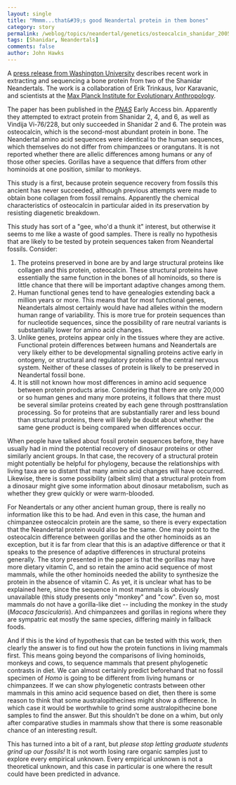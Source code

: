 ```yaml
---
layout: single 
title: "Mmmm...that&#39;s good Neandertal protein in them bones" 
category: story
permalink: /weblog/topics/neandertal/genetics/osteocalcin_shanidar_2005.html
tags: [Shanidar, Neandertals] 
comments: false 
author: John Hawks 
---
```



<p>
A <a href="http://www.eurekalert.org/pub_releases/2005-03/wuis-ofh030805.php">press release from Washington University</a> describes recent work in extracting and sequencing a bone protein from two of the Shanidar Neandertals. The work is a collaboration of Erik Trinkaus, Ivor Karavanic, and scientists at the <a href="www.eva.mpg.de">Max Planck Institute for Evolutionary Anthropology</a>. 
</p>

<p>
The paper has been published in the 
<a href="www.pnas.org"><i>PNAS</i></a> Early Access bin. Apparently they attempted to extract protein from Shanidar 2, 4, and 6, as well as Vindija Vi-76/228, but only succeeded in Shanidar 2 and 6. The protein was osteocalcin, which is the second-most abundant protein in bone. The Neandertal amino acid sequences were identical to the human sequences, which themselves do not differ from chimpanzees or orangutans. It is not reported whether there are allelic differences among humans or any of those other species. Gorillas have a sequence that differs from other hominoids at one position, similar to monkeys. 
</p>

<p>
This study is a first, because protein sequence recovery from fossils this ancient has never succeeded, although previous attempts were made to obtain bone collagen from fossil remains. Apparently the chemical characteristics of osteocalcin in particular aided in its preservation by resisting diagenetic breakdown. 
</p>

<p>
This study has sort of a "gee, who'd a thunk it" interest, but otherwise it seems to me like a waste of good samples. There is really no hypothesis that are likely to be tested by protein sequences taken from Neandertal fossils. Consider:  
</p>

<ol>
<li>The proteins preserved in bone are by and large structural proteins like collagen and this protein, osteocalcin. These structural proteins have essentially the same function in the bones of all hominoids, so there is little chance that there will be important adaptive changes among them. </li>

<li>Human functional genes tend to have genealogies extending back a million years or more. This means that for most functional genes, Neandertals almost certainly would have had alleles within the modern human range of variability. This is more true for protein sequences than for nucleotide sequences, since the possibility of rare neutral variants is substantially lower for amino acid changes. </li>

<li>Unlike genes, proteins appear only in the tissues where they are active. Functional protein differences between humans and Neandertals are very likely either to be developmental signalling proteins active early in ontogeny, or structural and regulatory proteins of the central nervous system. Neither of these classes of protein is likely to be preserved in Neandertal fossil bone. </li>

<li>It is still not known how most differences in amino acid sequence between protein products arise. Considering that there are only 20,000 or so human genes and many more proteins, it follows that there must be several similar proteins created by each gene through posttranslation processing. So for proteins that are substantially rarer and less bound than structural proteins, there will likely be doubt about whether the same gene product is being compared when differences occur. </li>

</ol>

<p>
When people have talked about fossil protein sequences before, they have usually had in mind the potential recovery of dinosaur proteins or other similarly ancient groups. In that case, the recovery of a structural protein might potentially be helpful for phylogeny, because the relationships with living taxa are so distant that many amino acid changes will have occurred. Likewise, there is some possibility (albeit slim) that a structural protein from a dinosaur might give some information about dinosaur metabolism, such as whether they grew quickly or were warm-blooded. 
</p>

<p>
For Neandertals or any other ancient human group, there is really no information like this to be had. And even in this case, the human and chimpanzee osteocalcin protein are the same, so there is every expectation that the Neandertal protein would also be the same. One may point to the osteocalcin difference between gorillas and the other hominoids as an exception, but it is far from clear that this is an adaptive difference or that it speaks to the presence of adaptive differences in structural proteins generally. The story presented in the paper is that the gorillas may have more dietary vitamin C, and so retain the amino acid sequence of most mammals, while the other hominoids needed the ability to synthesize the protein in the absence of vitamin C. As yet, it is unclear what has to be explained here, since the sequence in most mammals is obviously unavailable (this study presents only "monkey" and "cow". Even so, most mammals do not have a gorilla-like diet -- including the monkey in the study (<i>Macaca fascicularis</i>). And chimpanzees and gorillas in regions where they are sympatric eat mostly the same species, differing mainly in fallback foods. 
</p>

<p>
And if this is the kind of hypothesis that can be tested with this work, then clearly the answer is to find out how the protein functions in living mammals first. This means going beyond the comparisons of living hominoids, monkeys and cows, to sequence mammals that present phylogenetic contrasts in diet. We can almost certainly predict beforehand that no fossil specimen of <i>Homo</i> is going to be different from living humans or chimpanzees. If we can show phylogenetic contrasts between other mammals in this amino acid sequence based on diet, then there is some reason to think that some australopithecines might show a difference. In which case it would be worthwhile to grind some australopithecine bone samples to find the answer. But this shouldn't be done on a whim, but only after comparative studies in mammals show that there is some reasonable chance of an interesting result. 
</p>

<p>
This has turned into a bit of a rant, but <i>please stop letting graduate students grind up our fossils!</i> It is not worth losing rare organic samples just to explore every empirical unknown. Every empirical unknown is not a theoretical unknown, and this case in particular is one where the result could have been predicted in advance. 
</p>


